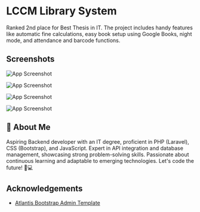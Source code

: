 # LCCM Library System

Ranked 2nd place for Best Thesis in IT. The project includes handy features like automatic fine calculations, easy book setup using Google Books, night mode, and attendance and barcode functions.

## Screenshots

![App Screenshot](https://via.placeholder.com/468x300?text=App+Screenshot+Here)

![App Screenshot](https://via.placeholder.com/468x300?text=App+Screenshot+Here)

![App Screenshot](https://via.placeholder.com/468x300?text=App+Screenshot+Here)

![App Screenshot](https://via.placeholder.com/468x300?text=App+Screenshot+Here)

## 🚀 About Me

Aspiring Backend developer with an IT degree, proficient in PHP (Laravel), CSS (Bootstrap), and JavaScript. Expert in API integration and database management, showcasing strong problem-solving skills. Passionate about continuous learning and adaptable to emerging technologies. Let's code the future! 🚀💻

## Acknowledgements

-   [Atlantis Bootstrap Admin Template](https://themekita.com/demo-atlantis-lite-bootstrap/)
